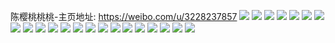 陈樱桃桃桃-主页地址: https://weibo.com/u/3228237857 
![](https://wx4.sinaimg.cn/mw2000/c06b0021ly1h9n7phfhb8j21400u0796.jpg) 
![](https://wx4.sinaimg.cn/mw2000/c06b0021ly1h9ep71atk7j222o340kjl.jpg) 
![](https://wx4.sinaimg.cn/mw2000/c06b0021ly1h9ep72j36lj222o3407wi.jpg) 
![](https://wx4.sinaimg.cn/mw2000/c06b0021ly1h9ep73jsvqj20vh1b7k76.jpg) 
![](https://wx4.sinaimg.cn/mw2000/c06b0021ly1h9ep74a8hjj222m33xqv5.jpg) 
![](https://wx4.sinaimg.cn/mw2000/c06b0021ly1h9ep75c5s1j222m33xb2a.jpg) 
![](https://wx4.sinaimg.cn/mw2000/c06b0021ly1h9ep782s8rj222m33xhdt.jpg) 
![](https://wx4.sinaimg.cn/mw2000/c06b0021ly1h9ep76ri9xj21o02804qp.jpg) 
![](https://wx4.sinaimg.cn/mw2000/c06b0021ly1h9ep766mejj21o02804qp.jpg) 
![](https://wx4.sinaimg.cn/mw2000/c06b0021ly1h9ep77e3qej21o02807wh.jpg) 
![](https://wx4.sinaimg.cn/mw2000/c06b0021ly1h5urlhkjf7j223t35shdu.jpg) 
![](https://wx4.sinaimg.cn/mw2000/c06b0021ly1h5urljrw13j21kw35snpe.jpg) 
![](https://wx4.sinaimg.cn/mw2000/c06b0021ly1h5urtianmvj22c0340qv7.jpg) 
![](https://wx4.sinaimg.cn/mw2000/c06b0021ly1h5urltoy98j22c0340b29.jpg) 
![](https://wx4.sinaimg.cn/mw2000/c06b0021ly1h5urll5yffj21kw35se81.jpg) 
![](https://wx4.sinaimg.cn/mw2000/c06b0021ly1h5urlfk4zqj21r1340e81.jpg) 
![](https://wx4.sinaimg.cn/mw2000/c06b0021ly1h5urlndf47j22c0340b2c.jpg) 
![](https://wx4.sinaimg.cn/mw2000/c06b0021ly1h5urlpxdwbj22c03404qs.jpg) 
![](https://wx4.sinaimg.cn/mw2000/c06b0021ly1h5urls6w9aj22c0340u0z.jpg) 
![](https://wx4.sinaimg.cn/mw2000/c06b0021ly1h5toj9g0zcj22c033zx6p.jpg) 
![](https://wx4.sinaimg.cn/mw2000/c06b0021ly1h5tojb8b4rj228p1oju0x.jpg) 
![](https://wx4.sinaimg.cn/mw2000/c06b0021ly1h5tojd9yo8j22dc35sqv6.jpg) 
